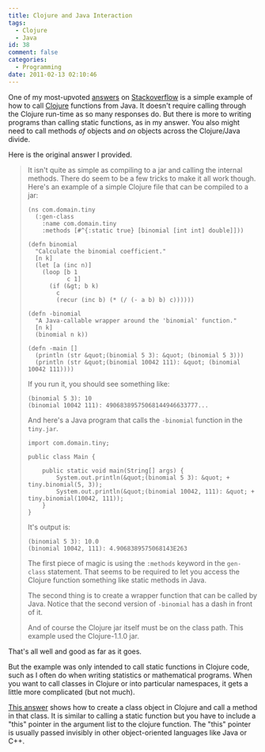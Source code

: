 ```yaml
---
title: Clojure and Java Interaction
tags:
  - Clojure
  - Java
id: 38
comment: false
categories:
  - Programming
date: 2011-02-13 02:10:46
---
```


One of my most-upvoted [answers](http://stackoverflow.com/questions/2181774/calling-clojure-from-java/2187427#2187427) on [Stackoverflow](http://stackoverflow.com/) is a simple example of how to call [Clojure](http://clojure.org/) functions from Java. It doesn't require calling through the Clojure run-time as so many responses do. But there is more to writing programs than calling static functions, as in my answer. You also might need to call methods _of_ objects and _on_ objects across the Clojure/Java divide.

<!--more-->

Here is the original answer I provided.

> <div>
> 
> It isn't quite as simple as compiling to a jar  and calling the internal methods. There do seem to be a few tricks to  make it all work though. Here's an example of a simple Clojure file that  can be compiled to a jar:
> 
>     
>     (ns com.domain.tiny
>       (:gen-class
>         :name com.domain.tiny
>         :methods [#^{:static true} [binomial [int int] double]]))
> 
>     (defn binomial
>       "Calculate the binomial coefficient."
>       [n k]
>       (let [a (inc n)]
>         (loop [b 1
>                c 1]
>           (if (&gt; b k)
>             c
>             (recur (inc b) (* (/ (- a b) b) c))))))
>     
>     (defn -binomial
>       "A Java-callable wrapper around the 'binomial' function."
>       [n k]
>       (binomial n k))
>     
>     (defn -main []
>       (println (str &quot;(binomial 5 3): &quot; (binomial 5 3)))
>       (println (str &quot;(binomial 10042 111): &quot; (binomial 10042 111))))
>     
> 
> If you run it, you should see something like:
> 
>     (binomial 5 3): 10
>     (binomial 10042 111): 49068389575068144946633777...
>     
> 
> And here's a Java program that calls the `-binomial` function in the `tiny.jar`.
> 
>     
>     import com.domain.tiny;
>     
>     public class Main {
>     
>         public static void main(String[] args) {
>             System.out.println(&quot;(binomial 5 3): &quot; + tiny.binomial(5, 3));
>             System.out.println(&quot;(binomial 10042, 111): &quot; + tiny.binomial(10042, 111));
>         }
>     }
>     
> 
> It's output is:
> 
>     (binomial 5 3): 10.0
>     (binomial 10042, 111): 4.9068389575068143E263
>  
> The first piece of magic is using the `:methods` keyword in the `gen-class` statement. That seems to be required to let you access the Clojure function something like static methods in Java.
> 
> The second thing is to create a wrapper function that can be called by Java. Notice that the second version of `-binomial` has a dash in front of it.
> 
> And of course the Clojure jar itself must be on the class path. This example used the Clojure-1.1.0 jar.
> 
> </div>
That's all well and good as far as it goes.

But the example was only intended to call static functions in Clojure code, such as I often do when writing statistics or mathematical programs. When you want to call classes in Clojure or into particular namespaces, it gets a little more complicated (but not much).

[This answer](http://stackoverflow.com/questions/4783344/calling-a-very-simple-clojure-function-from-java-does-not-work) shows how to create a class object in Clojure and call a method in that class. It is similar to calling a static function but you have to include a "this" pointer in the argument list to the clojure function. The "this" pointer is usually passed invisibly in other object-oriented languages like Java or C++.